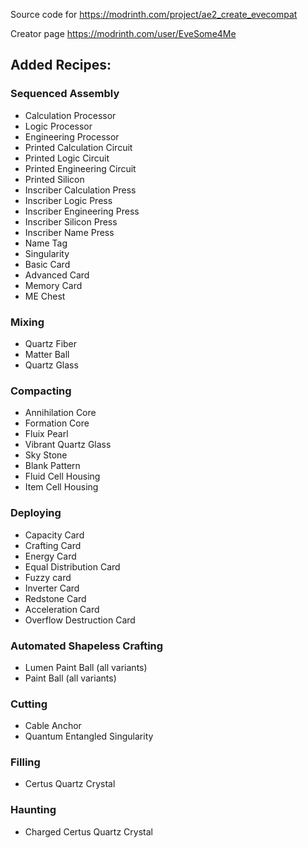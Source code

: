 Source code for https://modrinth.com/project/ae2_create_evecompat

Creator page https://modrinth.com/user/EveSome4Me

## Added Recipes:

### Sequenced Assembly
- Calculation Processor
- Logic Processor
- Engineering Processor
- Printed Calculation Circuit
- Printed Logic Circuit
- Printed Engineering Circuit
- Printed Silicon
- Inscriber Calculation Press
- Inscriber Logic Press
- Inscriber Engineering Press
- Inscriber Silicon Press
- Inscriber Name Press
- Name Tag
- Singularity
- Basic Card
- Advanced Card
- Memory Card
- ME Chest

### Mixing
- Quartz Fiber
- Matter Ball
- Quartz Glass

### Compacting
- Annihilation Core
- Formation Core
- Fluix Pearl
- Vibrant Quartz Glass
- Sky Stone
- Blank Pattern
- Fluid Cell Housing
- Item Cell Housing

### Deploying
- Capacity Card
- Crafting Card
- Energy Card
- Equal Distribution Card
- Fuzzy card
- Inverter Card
- Redstone Card
- Acceleration Card
- Overflow Destruction Card

### Automated Shapeless Crafting
- Lumen Paint Ball (all variants)
- Paint Ball (all variants)

### Cutting
- Cable Anchor
- Quantum Entangled Singularity

### Filling
- Certus Quartz Crystal

### Haunting
- Charged Certus Quartz Crystal
